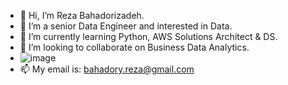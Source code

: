 - 👋 Hi, I’m Reza Bahadorizadeh.
- 👀 I’m a senior Data Engineer and interested in Data.
- 🌱 I’m currently learning Python, AWS Solutions Architect & DS.
- 💞️ I’m looking to collaborate on Business Data Analytics.
- ![image](https://github.com/user-attachments/assets/b69bfcf2-ad44-4c1a-a2a3-02f5a765bffd)
- 📫 My email is: bahadory.reza@gmail.com

<!---
RezaBahadori57/RezaBahadori57 is a ✨ special ✨ repository because its `README.md` (this file) appears on your GitHub profile.
You can click the Preview link to take a look at your changes.
--->
